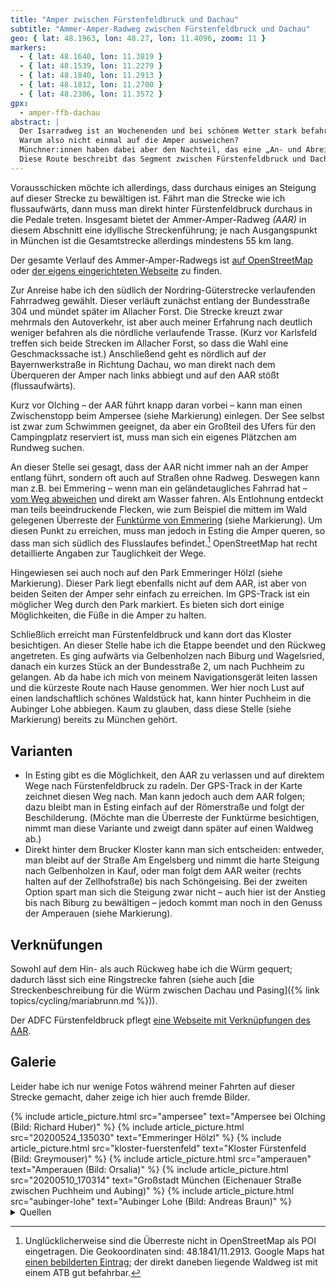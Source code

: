 ```yaml
---
title: "Amper zwischen Fürstenfeldbruck und Dachau"
subtitle: "Ammer-Amper-Radweg zwischen Fürstenfeldbruck und Dachau"
geo: { lat: 48.1963, lon: 48.27, lon: 11.4096, zoom: 11 }
markers:
  - { lat: 48.1640, lon: 11.3819 }
  - { lat: 48.1539, lon: 11.2279 }
  - { lat: 48.1840, lon: 11.2913 }
  - { lat: 48.1812, lon: 11.2700 }
  - { lat: 48.2306, lon: 11.3572 }
gpx:
  - amper-ffb-dachau
abstract: |
  Der Isarradweg ist an Wochenenden und bei schönem Wetter stark befahren.
  Warum also nicht einmal auf die Amper ausweichen?
  Münchner:innen haben dabei aber den Nachteil, das eine „An- und Abreise“ nötig ist.
  Diese Route beschreibt das Segment zwischen Fürstenfeldbruck und Dachau, bei dem der zusätzliche Weg überschaubar ist.
---
```


Vorausschicken möchte ich allerdings, dass durchaus einiges an Steigung auf dieser Strecke zu bewältigen ist.
Fährt man die Strecke wie ich flussaufwärts, dann muss man direkt hinter Fürstenfeldbruck durchaus in die Pedale treten.
Insgesamt bietet der Ammer-Amper-Radweg _(AAR)_ in diesem Abschnitt eine idyllische Streckenführung; je nach Ausgangspunkt in München ist die Gesamtstrecke allerdings mindestens 55 km lang.

Der gesamte Verlauf des Ammer-Amper-Radwegs ist [auf OpenStreetMap](https://www.openstreetmap.org/relation/133148) oder [der eigens eingerichteten Webseite](https://ammer-amper-radweg.com/) zu finden.

Zur Anreise habe ich den südlich der Nordring-Güterstrecke verlaufenden Fahrradweg gewählt.
Dieser verläuft zunächst entlang der Bundesstraße 304 und mündet später im Allacher Forst.
Die Strecke kreuzt zwar mehrmals den Autoverkehr, ist aber auch meiner Erfahrung nach deutlich weniger befahren als die nördliche verlaufende Trasse.
(Kurz vor Karlsfeld treffen sich beide Strecken im Allacher Forst, so dass die Wahl eine Geschmackssache ist.)
Anschließend geht es nördlich auf der Bayernwerkstraße in Richtung Dachau, wo man direkt nach dem Überqueren der Amper nach links abbiegt und auf den AAR stößt (flussaufwärts).

Kurz vor Olching – der AAR führt knapp daran vorbei – kann man einen Zwischenstopp beim Ampersee (siehe Markierung) einlegen.
Der See selbst ist zwar zum Schwimmen geeignet, da aber ein Großteil des Ufers für den Campingplatz reserviert ist, muss man sich ein eigenes Plätzchen am Rundweg suchen.

An dieser Stelle sei gesagt, dass der AAR nicht immer nah an der Amper entlang führt, sondern oft auch auf Straßen ohne Radweg.
Deswegen kann man z.B. bei Emmering – wenn man ein geländetaugliches Fahrrad hat – [vom Weg abweichen](https://www.openstreetmap.org/way/33081981) und direkt am Wasser fahren.
Als Entlohnung entdeckt man teils beeindruckende Flecken, wie zum Beispiel die mittem im Wald gelegenen Überreste der [Funktürme von Emmering](https://www.merkur.de/lokales/fuerstenfeldbruck/emmering-ort28645/versunkene-wahrzeichen-von-emmering-13281528.html) (siehe Markierung).
Um diesen Punkt zu erreichen, muss man jedoch in Esting die Amper queren, so dass man sich südlich des Flusslaufes befindet.[^1]
OpenStreetMap hat recht detaillierte Angaben zur Tauglichkeit der Wege.

Hingewiesen sei auch noch auf den Park Emmeringer Hölzl (siehe Markierung).
Dieser Park liegt ebenfalls nicht auf dem AAR, ist aber von beiden Seiten der Amper sehr einfach zu erreichen.
Im GPS-Track ist ein möglicher Weg durch den Park markiert.
Es bieten sich dort einige Möglichkeiten, die Füße in die Amper zu halten.

Schließlich erreicht man Fürstenfeldbruck und kann dort das Kloster besichtigen.
An dieser Stelle habe ich die Etappe beendet und den Rückweg angetreten.
Es ging aufwärts via Gelbenholzen nach Biburg und Wagelsried, danach ein kurzes Stück an der Bundesstraße 2, um nach Puchheim zu gelangen.
Ab da habe ich mich von meinem Navigationsgerät leiten lassen und die kürzeste Route nach Hause genommen.
Wer hier noch Lust auf einen landschaftlich schönes Waldstück hat, kann hinter Puchheim in die Aubinger Lohe abbiegen.
Kaum zu glauben, dass diese Stelle (siehe Markierung) bereits zu München gehört.

## Varianten

* In Esting gibt es die Möglichkeit, den AAR zu verlassen und auf direktem Wege nach Fürstenfeldbruck zu radeln.
  Der GPS-Track in der Karte zeichnet diesen Weg nach.
  Man kann jedoch auch dem AAR folgen; dazu bleibt man in Esting einfach auf der Römerstraße und folgt der Beschilderung.
  (Möchte man die Überreste der Funktürme besichtigen, nimmt man diese Variante und zweigt dann später auf einen Waldweg ab.)
* Direkt hinter dem Brucker Kloster kann man sich entscheiden:
  entweder, man bleibt auf der Straße Am Engelsberg und nimmt die harte Steigung nach Gelbenholzen in Kauf,
  oder man folgt dem AAR weiter (rechts halten auf der Zellhofstraße) bis nach Schöngeising.
  Bei der zweiten Option spart man sich die Steigung zwar nicht – auch hier ist der Anstieg bis nach Biburg zu bewältigen – jedoch kommt man noch in den Genuss der Amperauen (siehe Markierung).

## Verknüfungen

Sowohl auf dem Hin- als auch Rückweg habe ich die Würm gequert; dadurch lässt sich eine Ringstrecke fahren (siehe auch [die Streckenbeschreibung für die Würm zwischen Dachau und Pasing]({% link topics/cycling/mariabrunn.md %})).

Der ADFC Fürstenfeldbruck pflegt [eine Webseite mit Verknüpfungen des AAR](https://www.adfc-ffb.de/radtouren-radrouten/ammer-amper-radweg/).

## Galerie

Leider habe ich nur wenige Fotos während meiner Fahrten auf dieser Strecke gemacht, daher zeige ich hier auch fremde Bilder.

<div class="gallery">
  {% include article_picture.html src="ampersee" text="Ampersee bei Olching (Bild: Richard Huber)" %}
  {% include article_picture.html src="20200524_135030" text="Emmeringer Hölzl" %}
  {% include article_picture.html src="kloster-fuerstenfeld" text="Kloster Fürstenfeld (Bild: Greymouser)" %}
  {% include article_picture.html src="amperauen" text="Amperauen (Bild: Orsalia)" %}
  {% include article_picture.html src="20200510_170314" text="Großstadt München (Eichenauer Straße zwischen Puchheim und Aubing)" %}
  {% include article_picture.html src="aubinger-lohe" text="Aubinger Lohe (Bild: Andreas Braun)" %}
</div>

<details markdown="1">
  <summary>Quellen</summary>

* [„Ampersee“](https://commons.wikimedia.org/w/index.php?title=File:Ampersee.jpg&oldid=476951051), Richard Huber, CC-BY-SA-3.0
* [„Kloster Fürstenfeld“](https://commons.wikimedia.org/w/index.php?title=File:Kloster_Furstenfeld.jpg&oldid=398331352), Greymouser, CC-BY-SA-4.0
* [„Amperauen mit Leitenwälder“](https://commons.wikimedia.org/w/index.php?title=File:Amperauen_mit_Leitenw%C3%A4lder.jpg&oldid=445443557), Orsalia, CC-BY-SA-3.0
* [„Aubinger Lohe“](https://commons.wikimedia.org/w/index.php?title=File:Aubinger_Lohe_1a.jpg&oldid=485155636&uselang=de), Andreas Braun, gemeinfrei
</details>

[^1]: Unglücklicherweise sind die Überreste nicht in OpenStreetMap als POI eingetragen. Die Geokoordinaten sind: 48.1841/11.2913. Google Maps hat [einen bebilderten Eintrag](https://goo.gl/maps/WaUjFquhs1Bnhyc97); der direkt daneben liegende Waldweg ist mit einem ATB gut befahrbar.
